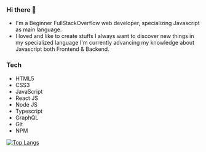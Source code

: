 ### Hi there 👋

- I'm a Beginner FullStackOverflow web developer, specializing Javascript as main language.
- I loved and like to create stuffs I always want to discover new things in my specialized language I'm currently advancing my knowledge about Javascript both Frontend & Backend.

### Tech

- HTML5
- CSS3
- JavaScript
- React JS
- Node JS
- Typescript
- GraphQL
- Git
- NPM

[![Top Langs](https://github-readme-stats.vercel.app/api/top-langs/?username=TmTanky&hide=html,css&layout=compact)](https://github.com/anuraghazra/github-readme-stats)
